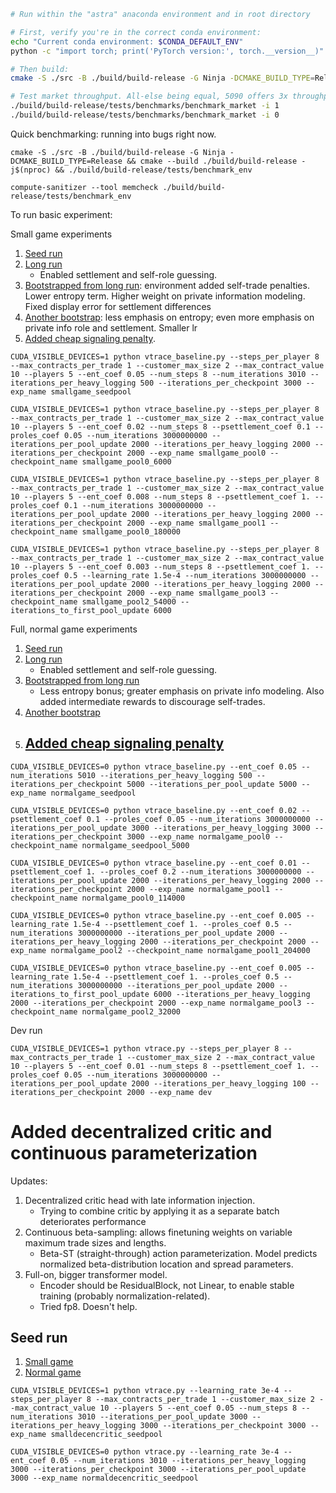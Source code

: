 ```bash
# Run within the "astra" anaconda environment and in root directory 

# First, verify you're in the correct conda environment:
echo "Current conda environment: $CONDA_DEFAULT_ENV"
python -c "import torch; print('PyTorch version:', torch.__version__)"

# Then build:
cmake -S ./src -B ./build/build-release -G Ninja -DCMAKE_BUILD_TYPE=Release && cmake --build ./build/build-release -j$(nproc)

# Test market throughput. All-else being equal, 5090 offers 3x throughput compared to 4060ti. 
./build/build-release/tests/benchmarks/benchmark_market -i 1
./build/build-release/tests/benchmarks/benchmark_market -i 0
```

Quick benchmarking: running into bugs right now. 
```
cmake -S ./src -B ./build/build-release -G Ninja -DCMAKE_BUILD_TYPE=Release && cmake --build ./build/build-release -j$(nproc) && ./build/build-release/tests/benchmark_env

compute-sanitizer --tool memcheck ./build/build-release/tests/benchmark_env
```

To run basic experiment:

Small game experiments

1. [Seed run](wandb.ai/lyuxingjian-na/HighLowTrading_Transformer/runs/irikjsip)
2. [Long run](wandb.ai/lyuxingjian-na/HighLowTrading_Transformer/runs/o40ukdqh)
    - Enabled settlement and self-role guessing. 
3. [Bootstrapped from long run](https://wandb.ai/lyuxingjian-na/HighLowTrading_Transformer/runs/bow7tcf0): environment added self-trade penalties. Lower entropy term. Higher weight on private information modeling. Fixed display error for settlement differences
4. [Another bootstrap](https://wandb.ai/lyuxingjian-na/HighLowTrading_Transformer/runs/v52dp8jj): less emphasis on entropy; even more emphasis on private info role and settlement. Smaller lr
5. [Added cheap signaling penalty](https://wandb.ai/lyuxingjian-na/HighLowTrading_Transformer/runs/igh3usbs). 
```
CUDA_VISIBLE_DEVICES=1 python vtrace_baseline.py --steps_per_player 8 --max_contracts_per_trade 1 --customer_max_size 2 --max_contract_value 10 --players 5 --ent_coef 0.05 --num_steps 8 --num_iterations 3010 --iterations_per_heavy_logging 500 --iterations_per_checkpoint 3000 --exp_name smallgame_seedpool

CUDA_VISIBLE_DEVICES=1 python vtrace_baseline.py --steps_per_player 8 --max_contracts_per_trade 1 --customer_max_size 2 --max_contract_value 10 --players 5 --ent_coef 0.02 --num_steps 8 --psettlement_coef 0.1 --proles_coef 0.05 --num_iterations 3000000000 --iterations_per_pool_update 2000 --iterations_per_heavy_logging 2000 --iterations_per_checkpoint 2000 --exp_name smallgame_pool0 --checkpoint_name smallgame_pool0_6000

CUDA_VISIBLE_DEVICES=1 python vtrace_baseline.py --steps_per_player 8 --max_contracts_per_trade 1 --customer_max_size 2 --max_contract_value 10 --players 5 --ent_coef 0.008 --num_steps 8 --psettlement_coef 1. --proles_coef 0.1 --num_iterations 3000000000 --iterations_per_pool_update 2000 --iterations_per_heavy_logging 2000 --iterations_per_checkpoint 2000 --exp_name smallgame_pool1 --checkpoint_name smallgame_pool0_180000

CUDA_VISIBLE_DEVICES=1 python vtrace_baseline.py --steps_per_player 8 --max_contracts_per_trade 1 --customer_max_size 2 --max_contract_value 10 --players 5 --ent_coef 0.003 --num_steps 8 --psettlement_coef 1. --proles_coef 0.5 --learning_rate 1.5e-4 --num_iterations 3000000000 --iterations_per_pool_update 2000 --iterations_per_heavy_logging 2000 --iterations_per_checkpoint 2000 --exp_name smallgame_pool3 --checkpoint_name smallgame_pool2_54000 --iterations_to_first_pool_update 6000
```

Full, normal game experiments

1. [Seed run](wandb.ai/lyuxingjian-na/HighLowTrading_Transformer/runs/l5q8vf04)
2. [Long run](wandb.ai/lyuxingjian-na/HighLowTrading_Transformer/runs/hypdfixc)
    - Enabled settlement and self-role guessing. 
3. [Bootstrapped from long run](https://wandb.ai/lyuxingjian-na/HighLowTrading_Transformer/runs/uqpoe863)
    - Less entropy bonus; greater emphasis on private info modeling. Also added intermediate rewards to discourage self-trades. 
4. [Another bootstrap](https://wandb.ai/lyuxingjian-na/HighLowTrading_Transformer/runs/6ind76mu)
5. [Added cheap signaling penalty](https://wandb.ai/lyuxingjian-na/HighLowTrading_Transformer/runs/3nse7va8)
    - 
```
CUDA_VISIBLE_DEVICES=0 python vtrace_baseline.py --ent_coef 0.05 --num_iterations 5010 --iterations_per_heavy_logging 500 --iterations_per_checkpoint 5000 --iterations_per_pool_update 5000 --exp_name normalgame_seedpool

CUDA_VISIBLE_DEVICES=0 python vtrace_baseline.py --ent_coef 0.02 --psettlement_coef 0.1 --proles_coef 0.05 --num_iterations 3000000000 --iterations_per_pool_update 3000 --iterations_per_heavy_logging 3000 --iterations_per_checkpoint 3000 --exp_name normalgame_pool0 --checkpoint_name normalgame_seedpool_5000

CUDA_VISIBLE_DEVICES=0 python vtrace_baseline.py --ent_coef 0.01 --psettlement_coef 1. --proles_coef 0.2 --num_iterations 3000000000 --iterations_per_pool_update 2000 --iterations_per_heavy_logging 2000 --iterations_per_checkpoint 2000 --exp_name normalgame_pool1 --checkpoint_name normalgame_pool0_114000

CUDA_VISIBLE_DEVICES=0 python vtrace_baseline.py --ent_coef 0.005 --learning_rate 1.5e-4 --psettlement_coef 1. --proles_coef 0.5 --num_iterations 3000000000 --iterations_per_pool_update 2000 --iterations_per_heavy_logging 2000 --iterations_per_checkpoint 2000 --exp_name normalgame_pool2 --checkpoint_name normalgame_pool1_204000

CUDA_VISIBLE_DEVICES=0 python vtrace_baseline.py --ent_coef 0.005 --learning_rate 1.5e-4 --psettlement_coef 1. --proles_coef 0.5 --num_iterations 3000000000 --iterations_per_pool_update 2000 --iterations_to_first_pool_update 6000 --iterations_per_heavy_logging 2000 --iterations_per_checkpoint 2000 --exp_name normalgame_pool3 --checkpoint_name normalgame_pool2_32000
```

Dev run
```
CUDA_VISIBLE_DEVICES=1 python vtrace.py --steps_per_player 8 --max_contracts_per_trade 1 --customer_max_size 2 --max_contract_value 10 --players 5 --ent_coef 0.01 --num_steps 8 --psettlement_coef 1. --proles_coef 0.05 --num_iterations 3000000000 --iterations_per_pool_update 2000 --iterations_per_heavy_logging 100 --iterations_per_checkpoint 2000 --exp_name dev
```

# Added decentralized critic and continuous parameterization

Updates:

1. Decentralized critic head with late information injection. 
    - Trying to combine critic by applying it as a separate batch deteriorates performance
2. Continuous beta-sampling: allows finetuning weights on variable maximum trade sizes and lengths. 
    - Beta-ST (straight-through) action parameterization. Model predicts normalized beta-distribution location and spread parameters. 
3. Full-on, bigger transformer model. 
    - Encoder should be ResidualBlock, not Linear, to enable stable training (probably normalization-related). 
    - Tried fp8. Doesn't help. 

## Seed run

1. [Small game](https://wandb.ai/lyuxingjian-na/HighLowTrading/runs/j1wf9zvj)
2. [Normal game](https://wandb.ai/lyuxingjian-na/HighLowTrading/runs/bemtld9g)

```
CUDA_VISIBLE_DEVICES=1 python vtrace.py --learning_rate 3e-4 --steps_per_player 8 --max_contracts_per_trade 1 --customer_max_size 2 --max_contract_value 10 --players 5 --ent_coef 0.05 --num_steps 8 --num_iterations 3010 --iterations_per_pool_update 3000 --iterations_per_heavy_logging 3000 --iterations_per_checkpoint 3000 --exp_name smalldecencritic_seedpool

CUDA_VISIBLE_DEVICES=0 python vtrace.py --learning_rate 3e-4 --ent_coef 0.05 --num_iterations 3010 --iterations_per_heavy_logging 3000 --iterations_per_checkpoint 3000 --iterations_per_pool_update 3000 --exp_name normaldecencritic_seedpool
```